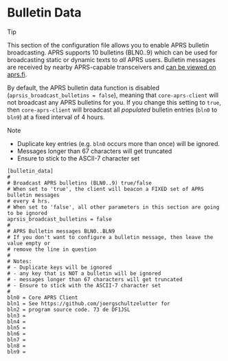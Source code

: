 # Bulletin Data

> [!TIP]
> This section of the configuration file allows you to enable APRS bulletin broadcasting. APRS supports 10 bulletins (BLN0..9) which can be used for broadcasting static or dynamic texts to _all_ APRS users. Bulletin messages are received by nearby APRS-capable transceivers and [can be viewed on aprs.fi](https://aprs.fi/bulletin/).

By default, the APRS bulletin data function is disabled (```aprsis_broadcast_bulletins = false```), meaning that ```core-aprs-client``` will not broadcast any APRS bulletins for you. If you change this setting to ```true```, then ```core-aprs-client``` will broadcast all _populated_ bulletin entries (```bln0``` to ```bln9```) at a fixed interval of 4 hours.

> [!NOTE]
> - Duplicate key entries (e.g. ```bln0``` occurs more than once) will be ignored.
> - Messages longer than 67 characters will get truncated
> - Ensure to stick to the ASCII-7 character set

```
[bulletin_data]
#
# Broadcast APRS bulletins (BLN0..9) true/false
# When set to 'true', the client will beacon a FIXED set of APRS bulletin messages
# every 4 hrs.
# When set to 'false', all other parameters in this section are going to be ignored
aprsis_broadcast_bulletins = false
#
# APRS Bulletin messages BLN0..BLN9
# If you don't want to configure a bulletin message, then leave the value empty or
# remove the line in question
#
# Notes:
# - Duplicate keys will be ignored
# - any key that is NOT a bulletin will be ignored
# - messages longer than 67 characters will get truncated
# - Ensure to stick with the ASCII-7 character set
#
bln0 = Core APRS Client
bln1 = See https://github.com/joergschultzelutter for
bln2 = program source code. 73 de DF1JSL
bln3 =
bln4 =
bln5 =
bln6 =
bln7 =
bln8 =
bln9 =
```
